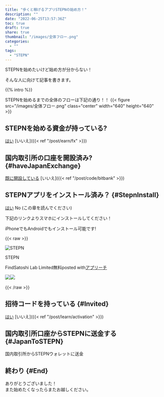 ```yaml
---
title: "歩くと稼げるアプリSTEPNの始め方！"
description: ""
date: "2022-06-25T13:57:36Z"
toc: true
draft: true
share: true
thumbnail: "/images/全体フロー.png"
categories:
  - ""
tags:
  - "STEPN"
---
```


STEPNを始めたいけど始め方が分からない！  

そんな人に向けて記事を書きます。

<!--more-->

{{% intro %}}

STEPNを始めるまでの全体のフローは下記の通り！！
{{< figure src="/images/全体フロー.png" class="center" width="640" height="640" >}}

## STEPNを始める資金が持っている?

[はい](#haveJapanExchange) [いいえ]({{< ref "/post/earn/fx" >}})

## 国内取引所の口座を開設済み? {#haveJapanExchange}

[既に開設している](#haveForeiegnExchange) [いいえ]({{< ref "/post/code/bitbank" >}})

## STEPNアプリをインストール済み？ {#StepnInstall}

[はい](#Invited) No (この章を読んでください)

下記のリンクよりスマホにインストールしてください！  

iPhoneでもAndroidでもインストール可能です!

{{< raw >}}
<div class="appreach"><img src="https://is2-ssl.mzstatic.com/image/thumb/Purple112/v4/81/06/da/8106dac1-b7f3-85f3-bda6-2da20c6696a0/AppIcon-0-0-1x_U007emarketing-0-0-0-5-0-0-sRGB-0-0-0-GLES2_U002c0-512MB-85-220-0-0.png/512x512bb.jpg" alt="STEPN" class="appreach__icon"><div class="appreach__detail"><p class="appreach__name">STEPN</p><p class="appreach__info"><span class="appreach__developper">FindSatoshi Lab Limited</span><span class="appreach__price">無料</span><span class="appreach__posted">posted with<a href="https://mama-hack.com/app-reach/" title="アプリーチ" target="_blank" rel="nofollow">アプリーチ</a></span></p></div><div class="appreach__links"><a href="https://apps.apple.com/jp/app/stepn/id1598112424?uo=4" rel="nofollow" class="appreach__aslink"><img src="https://nabettu.github.io/appreach/img/itune_ja.svg"></a><a href="https://play.google.com/store/apps/details?id=com.bcy.fsapp" rel="nofollow" class="appreach__gplink"><img src="https://nabettu.github.io/appreach/img/gplay_ja.png"></a></div></div>
<br />
{{< /raw >}}

## 招待コードを持っている {#Invited}

[はい](#haveJapanExchange) [いいえ]({{< ref "/post/learn/activation" >}})

## 国内取引所口座からSTEPNに送金する　{#JapanToSTEPN}

国内取引所からSTEPNウォレットに送金







## 終わり {#End}

ありがとうございました！  
また始めたくなったらまたお越しください。  








